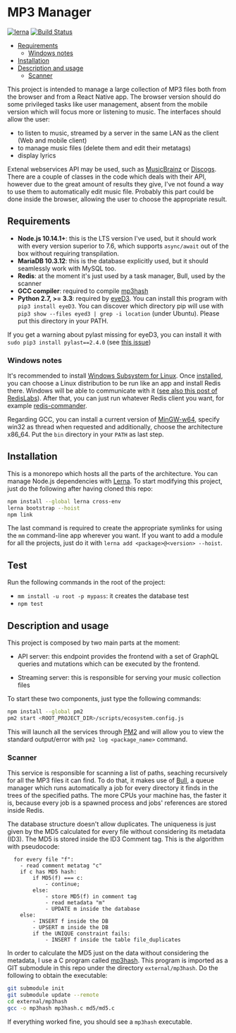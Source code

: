 # MP3 Manager

[![lerna](https://img.shields.io/badge/maintained%20with-lerna-cc00ff.svg)](https://lernajs.io/)
[![Build Status](https://travis-ci.com/chrisvoo/mp3manager.svg?branch=master)](https://travis-ci.com/chrisvoo/mp3manager)

- [Requirements](#requirements)
  - [Windows notes](#windows-notes)
- [Installation](#installation)
- [Description and usage](#description-and-usage)
  - [Scanner](#scanner)

This project is intended to manage a large collection of MP3 files both from the browser and from a React Native app. The browser version should do some privileged tasks like user management, absent from the mobile version which will focus more or listening to music.
The interfaces should allow the user:

- to listen to music, streamed by a server in the same LAN as the client (Web and mobile client)
- to manage music files (delete them and edit their metatags)
- display lyrics

Extenal webservices API may be used, such as [MusicBrainz](https://musicbrainz.org/) or [Discogs](https://www.discogs.com/). There are a couple of classes in the code which deals with their API, however due to the great amount of results they give, I've not found a way to use them to automatically edit music file. Probably this part could be done inside the browser, allowing the user to choose the appropriate result.

## Requirements

- __Node.js 10.14.1+__: this is the LTS version I've used, but it should work with every version superior to 7.6, which supports `async/await` out of the box without requiring transpilation.
- __MariaDB 10.3.12__: this is the database explicitly used, but it should seamlessly work with MySQL too.
- __Redis__: at the moment it's just used by a task manager, Bull, used by the scanner
- __GCC compiler__: required to compile [mp3hash](https://github.com/sptim/mp3hash)
- __Python 2.7, >= 3.3__: required by [eyeD3](https://pypi.org/project/eyeD3/). You can install this program with `pip3 install eyeD3`. You can discover which directory pip will use with `pip3 show --files eyed3 | grep -i location` (under Ubuntu). Please put this directory in your PATH.

If you get a warning about pylast missing for eyeD3, you can install it with `sudo pip3 install pylast==2.4.0` (see [this issue](https://github.com/nicfit/eyeD3/issues/307))

### Windows notes

It's recommended to install [Windows Subsystem for Linux](https://docs.microsoft.com/en-us/windows/wsl/faq). Once [installed](https://docs.microsoft.com/en-us/windows/wsl/install-win10#install-the-windows-subsystem-for-linux), you can choose a Linux distribution to be run like an app and install Redis there. Windows will be able to communicate with it ([see also this post of RedisLabs](https://redislabs.com/blog/redis-on-windows-10/)). After that, you can just run whatever Redis client you want, for example [redis-commander](https://github.com/joeferner/redis-commander).

Regarding GCC, you can install a current version of [MinGW-w64](https://sourceforge.net/projects/mingw-w64/), specify win32 as thread when requested and additionally, choose the architecture x86_64. Put the `bin` directory in your `PATH` as last step.

## Installation

This is a monorepo which hosts all the parts of the architecture. You can manage Node.js dependencies with [Lerna](https://lernajs.io/). To start modifying this project, just do the following after having cloned this repo:

```bash
npm install --global lerna cross-env
lerna bootstrap --hoist
npm link
```

The last command is required to create the appropriate symlinks for using the `mm` command-line app wherever you want.
If you want to add a module for all the projects, just do it with `lerna add <package>@<version> --hoist`.

## Test

Run the following commands in the root of the project:

- `mm install -u root -p mypass`: it creates the database test
- `npm test`

## Description and usage

This project is composed by two main parts at the moment:

- API server: this endpoint provides the frontend with a set of GraphQL queries and mutations which can be executed by the frontend.

- Streaming server: this is responsible for serving your music collection files

To start these two components, just type the following commands:

```bash
npm install --global pm2
pm2 start <ROOT_PROJECT_DIR>/scripts/ecosystem.config.js
```

This will launch all the services through [PM2](https://pm2.io/doc/en/runtime/overview/) and will allow you to view the standard output/error with `pm2 log <package_name>` command.

### Scanner

This service is responsible for scanning a list of paths, seaching recursively for all the MP3 files it can find. To do that, it makes use of [Bull](https://github.com/OptimalBits/bull), a queue manager which runs automatically a job for every directory it finds in the trees of the specified paths. The more CPUs your machine has, the faster it is, because every job is a spawned process and jobs' references are stored inside Redis.

The database structure doesn't allow duplicates. The uniqueness is just given by the MD5 calculated for every file without considering its metadata (ID3). The MD5 is stored inside the ID3 Comment tag. This is the algorithm with pseudocode:

```text
  for every file "f":
    - read comment metatag "c"
    if c has MD5 hash:
        if MD5(f) === c:
            - continue;
        else:
            - store MD5(f) in comment tag
            - read metadata "m"
            - UPDATE m inside the database
    else:
        - INSERT f inside the DB
        - UPSERT m inside the DB
        if the UNIQUE constraint fails:
            - INSERT f inside the table file_duplicates
```

In order to calculate the MD5 just on the data without considering the metadata, I use a C program called [mp3hash](https://github.com/sptim/mp3hash). This program is imported as a GIT submodule in this repo under the directory `external/mp3hash`. Do the following to obtain the executable:

```bash
git submodule init
git submodule update --remote
cd external/mp3hash
gcc -o mp3hash mp3hash.c md5/md5.c
```

If everything worked fine, you should see a `mp3hash` executable.
